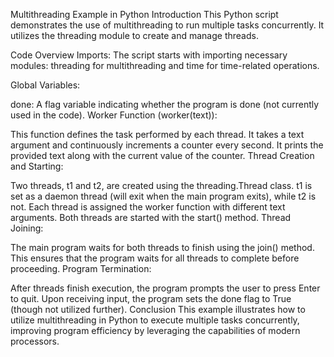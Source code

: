 Multithreading Example in Python
Introduction
This Python script demonstrates the use of multithreading to run multiple tasks concurrently. It utilizes the threading module to create and manage threads.

Code Overview
Imports: The script starts with importing necessary modules: threading for multithreading and time for time-related operations.

Global Variables:

done: A flag variable indicating whether the program is done (not currently used in the code).
Worker Function (worker(text)):

This function defines the task performed by each thread.
It takes a text argument and continuously increments a counter every second.
It prints the provided text along with the current value of the counter.
Thread Creation and Starting:

Two threads, t1 and t2, are created using the threading.Thread class.
t1 is set as a daemon thread (will exit when the main program exits), while t2 is not.
Each thread is assigned the worker function with different text arguments.
Both threads are started with the start() method.
Thread Joining:

The main program waits for both threads to finish using the join() method.
This ensures that the program waits for all threads to complete before proceeding.
Program Termination:

After threads finish execution, the program prompts the user to press Enter to quit.
Upon receiving input, the program sets the done flag to True (though not utilized further).
Conclusion
This example illustrates how to utilize multithreading in Python to execute multiple tasks concurrently,
improving program efficiency by leveraging the capabilities of modern processors.
